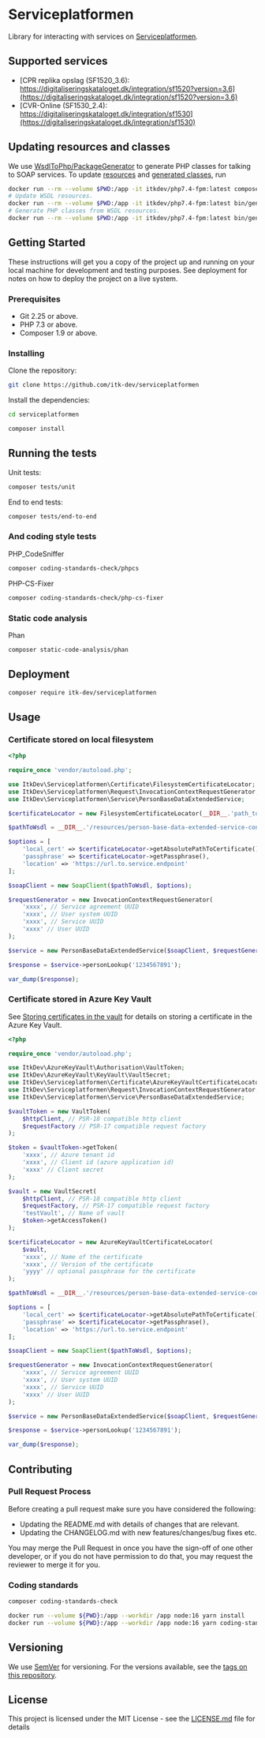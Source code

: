 # Serviceplatformen

Library for interacting with services on [Serviceplatformen](https://www.serviceplatformen.dk).

## Supported services

* [CPR replika opslag (SF1520_3.6): https://digitaliseringskataloget.dk/integration/sf1520?version=3.6](https://digitaliseringskataloget.dk/integration/sf1520?version=3.6)
* [CVR-Online (SF1530_2.4): https://digitaliseringskataloget.dk/integration/sf1530](https://digitaliseringskataloget.dk/integration/sf1530)

## Updating resources and classes

We use
[WsdlToPhp/PackageGenerator](https://github.com/WsdlToPhp/PackageGenerator) to
generate PHP classes for talking to SOAP services. To update
[resources](./resources) and [generated classes](./generated-classes), run

```sh
docker run --rm --volume $PWD:/app -it itkdev/php7.4-fpm:latest composer2 install
# Update WSDL resources.
docker run --rm --volume $PWD:/app -it itkdev/php7.4-fpm:latest bin/generate resources
# Generate PHP classes from WSDL resources.
docker run --rm --volume $PWD:/app -it itkdev/php7.4-fpm:latest bin/generate classes
```

## Getting Started

These instructions will get you a copy of the project up and running on your
local machine for development and testing purposes. See deployment for notes on
how to deploy the project on a live system.

### Prerequisites

* Git 2.25 or above.
* PHP 7.3 or above.
* Composer 1.9 or above.

### Installing

Clone the repository:

```sh
git clone https://github.com/itk-dev/serviceplatformen
```

Install the dependencies:

```sh
cd serviceplatformen

composer install
```

## Running the tests

Unit tests:

```sh
composer tests/unit
```

End to end tests:

```sh
composer tests/end-to-end
```

### And coding style tests

PHP_CodeSniffer

```sh
composer coding-standards-check/phpcs
```

PHP-CS-Fixer

```sh
composer coding-standards-check/php-cs-fixer
```

### Static code analysis

Phan

```sh
composer static-code-analysis/phan
```

## Deployment

```sh
composer require itk-dev/serviceplatformen
```

## Usage

### Certificate stored on local filesystem

```php
<?php

require_once 'vendor/autoload.php';

use ItkDev\Serviceplatformen\Certificate\FilesystemCertificateLocator;
use ItkDev\Serviceplatformen\Request\InvocationContextRequestGenerator;
use ItkDev\Serviceplatformen\Service\PersonBaseDataExtendedService;

$certificateLocator = new FilesystemCertificateLocator(__DIR__.'path_to_certificate.pem', 'passphrase if any');

$pathToWsdl = __DIR__.'/resources/person-base-data-extended-service-contract/wsdl/context/PersonBaseDataExtendedService.wsdl';

$options = [
    'local_cert' => $certificateLocator->getAbsolutePathToCertificate(),
    'passphrase' => $certificateLocator->getPassphrase(),
    'location' => 'https://url.to.service.endpoint'
];

$soapClient = new SoapClient($pathToWsdl, $options);

$requestGenerator = new InvocationContextRequestGenerator(
    'xxxx', // Service agreement UUID
    'xxxx', // User system UUID
    'xxxx', // Service UUID
    'xxxx' // User UUID
);

$service = new PersonBaseDataExtendedService($soapClient, $requestGenerator);

$response = $service->personLookup('1234567891');

var_dump($response);
```

### Certificate stored in Azure Key Vault

See [Storing certificates in the
vault](https://github.com/itk-dev/AzureKeyVaultPhp#storing-certificates-in-the-vault)
for details on storing a certificate in the Azure Key Vault.

```php
<?php

require_once 'vendor/autoload.php';

use ItkDev\AzureKeyVault\Authorisation\VaultToken;
use ItkDev\AzureKeyVault\KeyVault\VaultSecret;
use ItkDev\Serviceplatformen\Certificate\AzureKeyVaultCertificateLocator;
use ItkDev\Serviceplatformen\Request\InvocationContextRequestGenerator;
use ItkDev\Serviceplatformen\Service\PersonBaseDataExtendedService;

$vaultToken = new VaultToken(
    $httpClient, // PSR-18 compatible http client
    $requestFactory // PSR-17 compatible request factory
);

$token = $vaultToken->getToken(
    'xxxx', // Azure tenant id
    'xxxx', // Client id (azure application id)
    'xxxx' // Client secret
);

$vault = new VaultSecret(
    $httpClient, // PSR-18 compatible http client
    $requestFactory, // PSR-17 compatible request factory
    'testVault', // Name of vault
    $token->getAccessToken()
);

$certificateLocator = new AzureKeyVaultCertificateLocator(
    $vault,
    'xxxx', // Name of the certificate
    'xxxx', // Version of the certificate
    'yyyy' // optional passphrase for the certificate
);

$pathToWsdl = __DIR__.'/resources/person-base-data-extended-service-contract/wsdl/context/PersonBaseDataExtendedService.wsdl';

$options = [
    'local_cert' => $certificateLocator->getAbsolutePathToCertificate(),
    'passphrase' => $certificateLocator->getPassphrase(),
    'location' => 'https://url.to.service.endpoint'
];

$soapClient = new SoapClient($pathToWsdl, $options);

$requestGenerator = new InvocationContextRequestGenerator(
    'xxxx', // Service agreement UUID
    'xxxx', // User system UUID
    'xxxx', // Service UUID
    'xxxx' // User UUID
);

$service = new PersonBaseDataExtendedService($soapClient, $requestGenerator);

$response = $service->personLookup('1234567891');

var_dump($response);
```

## Contributing

### Pull Request Process

Before creating a pull request make sure you have considered the following:

* Updating the README.md with details of changes that are relevant.
* Updating the CHANGELOG.md with new features/changes/bug fixes etc.

You may merge the Pull Request in once you have the sign-off of one other
developer, or if you do not have permission to do that, you may request the
reviewer to merge it for you.

### Coding standards

```sh
composer coding-standards-check
```

```sh
docker run --volume ${PWD}:/app --workdir /app node:16 yarn install
docker run --volume ${PWD}:/app --workdir /app node:16 yarn coding-standards-check
```

## Versioning

We use [SemVer](http://semver.org/) for versioning. For the versions available,
see the [tags on this repository](https://github.com/your/project/tags).

## License

This project is licensed under the MIT License - see the
[LICENSE.md](LICENSE.md) file for details
